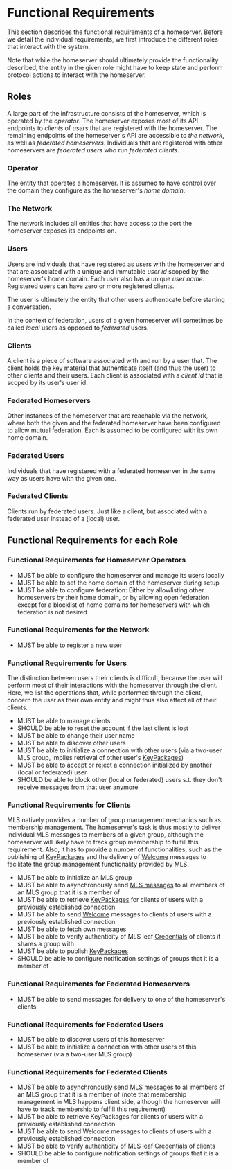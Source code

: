 # Functional Requirements

This section describes the functional requirements of a homeserver. Before we detail the individual requirements, we first introduce the different roles that interact with the system.

Note that while the homeserver should ultimately provide the functionality described, the entity in the given role might have to keep state and perform protocol actions to interact with the homeserver.

## Roles

A large part of the infrastructure consists of the homeserver, which is operated by the _operator_. The homeserver exposes most of its API endpoints to _clients_ of _users_ that are registered with the homeserver. The remaining endpoints of the homeserver's API are accessible to _the network_, as well as _federated homeservers_. Individuals that are registered with other homeservers are _federated users_ who run _federated clients_.

### Operator

The entity that operates a homeserver. It is assumed to have control over the domain they configure as the homeserver's _home domain_.

### The Network

The network includes all entities that have access to the port the homeserver exposes its endpoints on.

### Users

Users are individuals that have registered as users with the homeserver and that are associated with a unique and immutable _user id_ scoped by the homeserver's home domain. Each user also has a unique _user name_. Registered users can have zero or more registered clients.

The user is ultimately the entity that other users authenticate before starting a conversation.

In the context of federation, users of a given homeserver will sometimes be called _local_ users as opposed to _federated_ users.

### Clients

A client is a piece of software associated with and run by a user that. The client holds the key material that authenticate itself (and thus the user) to other clients and their users. Each client is associated with a _client id_ that is scoped by its user's user id.

### Federated Homeservers

Other instances of the homeserver that are reachable via the network, where both the given and the federated homeserver have been configured to allow mutual federation. Each is assumed to be configured with its own home domain.

### Federated Users

Individuals that have registered with a federated homeserver in the same way as users have with the given one.

### Federated Clients

Clients run by federated users. Just like a client, but associated with a federated user instead of a (local) user.

## Functional Requirements for each Role

### Functional Requirements for Homeserver Operators

* MUST be able to configure the homeserver and manage its users locally
* MUST be able to set the home domain of the homeserver during setup
* MUST be able to configure federation: Either by allowlisting other homeservers by their home domain, or by allowing open federation except for a blocklist of home domains for homeservers with which federation is not desired

### Functional Requirements for the Network

* MUST be able to register a new user

### Functional Requirements for Users

The distinction between users their clients is difficult, because the user will perform most of their interactions with the homeserver through the client. Here, we list the operations that, while performed through the client, concern the user as their own entity and might thus also affect all of their clients.

* MUST be able to manage clients
* SHOULD be able to reset the account if the last client is lost
* MUST be able to change their user name
* MUST be able to discover other users
* MUST be able to initialize a connection with other users (via a two-user MLS group, implies retrieval of other user's [KeyPackages](https://www.ietf.org/archive/id/draft-ietf-mls-protocol-16.html#section-11))
* MUST be able to accept or reject a connection initialized by another (local or federated) user
* SHOULD be able to block other (local or federated) users s.t. they don't receive messages from that user anymore

### Functional Requirements for Clients

MLS natively provides a number of group management mechanics such as membership management. The homeserver's task is thus mostly to deliver individual MLS messages to members of a given group, although the homeserver will likely have to track group membership to fulfill this requirement. Also, it has to provide a number of functionalities, such as the publishing of [KeyPackages](https://www.ietf.org/archive/id/draft-ietf-mls-protocol-16.html#section-11) and the delivery of [Welcome](https://www.ietf.org/archive/id/draft-ietf-mls-protocol-16.html#section-13.4.3.1) messages to facilitate the group management functionality provided by MLS.

* MUST be able to initialize an MLS group
* MUST be able to asynchronously send [MLS messages](https://www.ietf.org/archive/id/draft-ietf-mls-protocol-16.html#section-7) to all members of an MLS group that it is a member of
* MUST be able to retrieve [KeyPackages](https://www.ietf.org/archive/id/draft-ietf-mls-protocol-16.html#section-11) for clients of users with a previously established connection
* MUST be able to send [Welcome](https://www.ietf.org/archive/id/draft-ietf-mls-protocol-16.html#section-13.4.3.1) messages to clients of users with a previously established connection
* MUST be able to fetch own messages
* MUST be able to verify authenticity of MLS leaf [Credentials](https://www.ietf.org/archive/id/draft-ietf-mls-protocol-16.html#name-credentials) of clients it shares a group with
* MUST be able to publish [KeyPackages](https://www.ietf.org/archive/id/draft-ietf-mls-protocol-16.html#section-11)
* SHOULD be able to configure notification settings of groups that it is a member of

### Functional Requirements for Federated Homeservers

* MUST be able to send messages for delivery to one of the homeserver's clients

### Functional Requirements for Federated Users

* MUST be able to discover users of this homeserver
* MUST be able to initialize a connection with other users of this homeserver (via a two-user MLS group)

### Functional Requirements for Federated Clients

* MUST be able to asynchronously send [MLS messages](https://www.ietf.org/archive/id/draft-ietf-mls-protocol-16.html#section-7) to all members of an MLS group that it is a member of (note that membership management in MLS happens client side, although the homeserver will have to track membership to fulfill this requirement)
* MUST be able to retrieve KeyPackages for clients of users with a previously established connection
* MUST be able to send Welcome messages to clients of users with a previously established connection
* MUST be able to verify authenticity of MLS leaf [Credentials](https://www.ietf.org/archive/id/draft-ietf-mls-protocol-16.html#name-credentials) of clients
* SHOULD be able to configure notification settings of groups that it is a member of